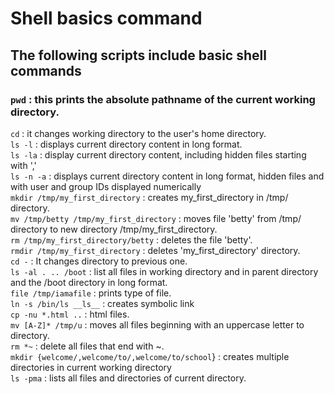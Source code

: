# Shell basics command
## The following scripts include basic shell commands

### `pwd` : this prints the absolute pathname of the current working directory.<br>
`cd` : it changes working directory to the user's home directory.<br>
`ls -l` : displays current directory content in long format.<br>
`ls -la` : display current directory content, including hidden files starting with ','<br>
`ls -n -a` : displays current directory content in long format, hidden files and with user and group IDs displayed numerically<br>
`mkdir /tmp/my_first_directory` : creates my_first_directory in /tmp/ directory.<br>
`mv /tmp/betty /tmp/my_first_directory` : moves file 'betty' from /tmp/ directory to new directory /tmp/my_first_directory.<br>
`rm /tmp/my_first_directory/betty` : deletes the file 'betty'.<br>
`rmdir /tmp/my_first_directory` : deletes 'my_first_directory' directory.<br>
`cd -` : It changes directory to previous one.<br>
`ls -al . .. /boot` : list all files in working directory and in parent directory and the /boot directory in long format.<br>
`file /tmp/iamafile` : prints type of file.<br>
`ln -s /bin/ls __ls__` : creates symbolic link<br>
`cp -nu *.html ..` : html files.<br>
`mv [A-Z]* /tmp/u` : moves all files beginning with an uppercase letter to directory.<br>
`rm *~` : delete all files that end with ~.<br>
`mkdir {welcome/,welcome/to/,welcome/to/school`} : creates multiple directories in current working directory<br>
`ls -pma` : lists all files and directories of current directory.<br>
